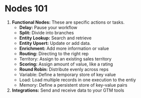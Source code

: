 # Nodes 101

1. **Functional Nodes:** These are specific actions or tasks.
   * **Delay:** Pause your workflow
   * **Split:** Divide into branches
   * **Entity Lookup:** Search and retrieve
   * **Entity Upsert:** Update or add data.
   * **Enrichment:** Add more information or value
   * **Routing:** Directing to the right rep
   * Territory: Assign to an existing sales territory
   * **Scoring:** Assign amount of value, like a rating
   * **Round Robin:** Distribute evenly across reps
   * Variable: Define a temporary store of key value
   * Load: Load multiple records in one execution to the entiy
   * Memory: Define a persistent store of key-value pairs
2. **Integrations:** Send and receive data to your GTM tools
